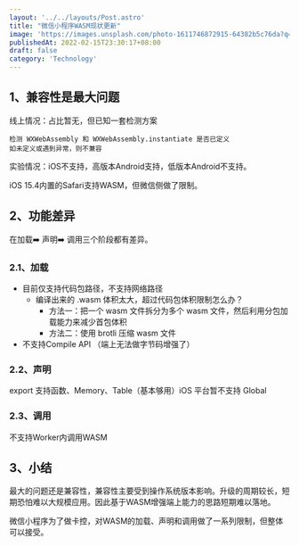 ```yaml
---
layout: '../../layouts/Post.astro'
title: "微信小程序WASM现状更新"
image: 'https://images.unsplash.com/photo-1611746872915-64382b5c76da?q=10'
publishedAt: 2022-02-15T23:30:17+08:00
draft: false
category: 'Technology'
---
```

## 1、兼容性是最大问题

线上情况：占比暂无，但已知一套检测方案

```
检测 WXWebAssembly 和 WXWebAssembly.instantiate 是否已定义
如未定义或遇到异常，则不兼容
```
实验情况：iOS不支持，高版本Android支持，低版本Android不支持。

iOS 15.4内置的Safari支持WASM，但微信侧做了限制。

## 2、功能差异
在加载➡️ 声明➡️ 调用三个阶段都有差异。

### 2.1、加载
* 目前仅支持代码包路径，不支持网络路径
    * 编译出来的 .wasm 体积太大，超过代码包体积限制怎么办？
        * 方法一：把一个 wasm 文件拆分为多个 wasm 文件，然后利用分包加载能力来减少首包体积
        * 方法二：使用 brotli 压缩 wasm 文件
* 不支持Compile API （端上无法做字节码增强了）

### 2.2、声明
export 支持函数、Memory、Table（基本够用）iOS 平台暂不支持 Global

### 2.3、调用
不支持Worker内调用WASM

## 3、小结
最大的问题还是兼容性，兼容性主要受到操作系统版本影响。升级的周期较长，短期恐怕难以大规模应用。因此基于WASM增强端上能力的思路短期难以落地。

微信小程序为了做卡控，对WASM的加载、声明和调用做了一系列限制，但整体可以接受。
